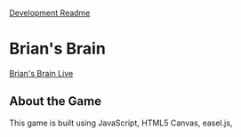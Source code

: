 [Development Readme](docs/development_readme.md)

# Brian's Brain

[Brian's Brain Live](https://davidhu2000.github.io/brians_brain/)

## About the Game

This game is built using JavaScript, HTML5 Canvas, easel.js, 
